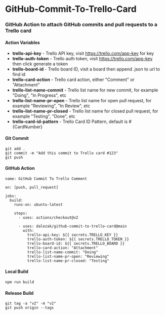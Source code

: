 # GitHub-Commit-To-Trello-Card

### GitHub Action to attach GitHub commits and pull requests to a Trello card

#### Action Variables

- **trello-api-key** - Trello API key, visit https://trello.com/app-key for key
- **trello-auth-token** - Trello auth token, visit https://trello.com/app-key then click generate a token
- **trello-board-id** - Trello board ID, visit a board then append .json to url to find id
- **trello-card-action** - Trello card action, either "Comment" or "Attachment"
- **trello-list-name-commit** - Trello list name for new commit, for example "Doing", "In Progress", etc
- **trello-list-name-pr-open** - Trello list name for open pull request, for example "Reviewing", "In Review", etc
- **trello-list-name-pr-closed** - Trello list name for closed pull request, for example "Testing", "Done", etc
- **trello-card-id-pattern** - Trello Card ID Pattern, default is #{CardNumber}

#### Git Commit

```
git add .
git commit -m "Add this commit to Trello card #123"
git push
```

#### GitHub Action

```
name: GitHub Commit To Trello Comment

on: [push, pull_request]

jobs:
  build:
    runs-on: ubuntu-latest

    steps:
      - uses: actions/checkout@v2

      - uses: dalezak/github-commit-to-trello-card@main
        with:
          trello-api-key: ${{ secrets.TRELLO_KEY }}
          trello-auth-token: ${{ secrets.TRELLO_TOKEN }}
          trello-board-id: ${{ secrets.TRELLO_BOARD }}
          trello-card-action: "Attachment"
          trello-list-name-commit: "Doing"
          trello-list-name-pr-open: "Reviewing"
          trello-list-name-pr-closed: "Testing"
```

#### Local Build

```
npm run build
```

#### Release Build

```
git tag -a "v2" -m "v2"
git push origin --tags
```
